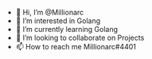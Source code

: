 - 👋 Hi, I’m @Millionarc
- 👀 I’m interested in Golang
- 🌱 I’m currently learning Golang
- 💞️ I’m looking to collaborate on Projects
- 📫 How to reach me Millionarc#4401

<!---
Millionarc/Millionarc is a ✨ special ✨ repository because its `README.md` (this file) appears on your GitHub profile.
You can click the Preview link to take a look at your changes.
--->
